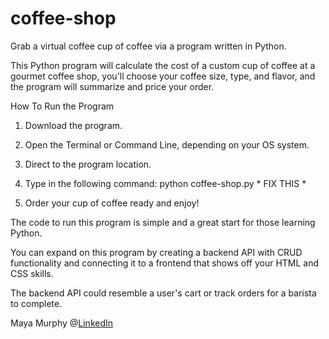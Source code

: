 # coffee-shop
Grab a virtual coffee cup of coffee via a program written in Python. 

This Python program will calculate the cost of a custom cup of coffee at a gourmet coffee shop,
you'll choose your coffee size, type, and flavor, and the program will summarize and price your order.

How To Run the Program 
1. Download the program.

2. Open the Terminal or Command Line, depending on your OS system.  

3. Direct to the program location. 

4. Type in the following command: python coffee-shop.py * FIX THIS *

5. Order your cup of coffee ready and enjoy! 


The code to run this program is simple and a great start for those learning Python. 

You can expand on this program by creating a backend API with CRUD functionality and 
connecting it to a frontend that shows off your HTML and CSS skills. 

The backend API could resemble a user's cart or track orders for a barista to complete.


Maya Murphy @[LinkedIn](https://www.linkedin.com/in/maya-and-tech/)

